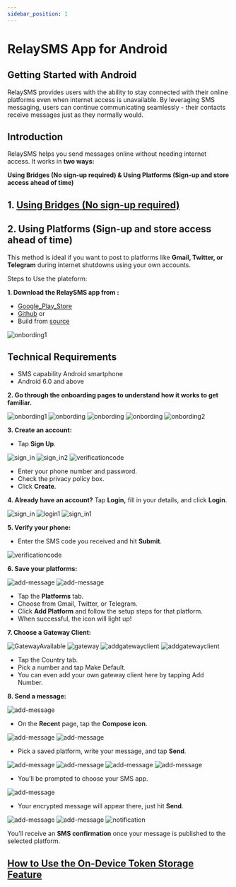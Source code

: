 ```yaml
---
sidebar_position: 1
---
```


# RelaySMS App for Android

## Getting Started with Android

RelaySMS provides users with the ability to stay connected with their online platforms even when internet access is unavailable. By leveraging SMS messaging, users can continue communicating seamlessly - their contacts receive messages just as they normally would.

## Introduction​

RelaySMS helps you send messages online without needing internet access. It works in **two ways:**

**Using Bridges (No sign-up required) & Using Platforms (Sign-up and store access ahead of time)**

## 1. [Using Bridges (No sign-up required)](/docs/Bridges%20Tutorial/Bridges#using-bridges-no-sign-up-required)

## 2. Using Platforms (Sign-up and store access ahead of time)

This method is ideal if you want to post to platforms like **Gmail, Twitter, or Telegram** during internet shutdowns using your own accounts.

Steps to Use the plateform:

**1. Download the RelaySMS app from :**

- [Google_Play_Store](https://play.google.com/store/apps/details?id=com.afkanerd.sw0b)
- [Github](https://github.com/smswithoutborders/SMSwithoutBorders-Android/releases/tag/v1.0) or
- Build from [source](https://github.com/smswithoutborders/SMSwithoutBorders-Android)

<img src="/Android/Playstore.png" alt="onbording1" class="resized-image"/>

## Technical Requirements
- SMS capability Android smartphone
- Android 6.0 and above

**2. Go through the onboarding pages to understand how it works to get familiar.**

<img src="/Android/gettingstarted.png" alt="onbording1" class="resized-image"/>
<img src="/Android/skip.png" alt="onbording" class="resized-image"/>
<img src="/Android/skip1.png" alt="onbording" class="resized-image"/>
<img src="/Android/skip2.png" alt="onbording" class="resized-image"/>
<img src="/Android/finish.png" alt="onbording2" class="resized-image"/>



**3. Create an account:**

- Tap **Sign Up**.
<img src="/Android/pick.png" alt="sign_in" class="resized-image"/>
<img src="/Android/createaccount.png" alt="sign_in2" class="resized-image"/>
<img src="/Android/verificationcode.png" alt="verificationcode" class="resized-image"/>

- Enter your phone number and password.
- Check the privacy policy box.
- Click **Create**.

**4. Already have an account?** Tap **Login,** fill in your details, and click **Login**.

<img src="/Android/pick.png" alt="sign_in" class="resized-image" />
<img src="/Android/login.png" alt="login1" class="resized-image" />
<img src="/Android/login1.png" alt="sign_in1" class="resized-image" />

**5. Verify your phone:**

- Enter the SMS code you received and hit **Submit**.

<img src="/Android/verificationcode.png" alt="verificationcode" class="resized-image"/>

**6. Save your platforms:**

<img src="/Android/GatewayNumber(1).png" alt="add-message" class="resized-image"/>
<img src="/Android/addPlateform.png" alt="add-message" class="resized-image"/>

- Tap the **Platforms** tab.
- Choose from Gmail, Twitter, or Telegram.
- Click **Add Platform** and follow the setup steps for that platform.
- When successful, the icon will light up!


**7. Choose a Gateway Client:**

<img src="/Android/1.png" alt="GatewayAvailable" class="resized-image"/>
<img src="/Android/GateWay2.png" alt="gateway" class="resized-image" />
<img src="/Android/addgateway.png" alt="addgatewayclient" class="resized-image"/>
<img src="/Android/addgateway2.png" alt="addgatewayclient" class="resized-image"/>

- Tap the Country tab.
- Pick a number and tap Make Default.
- You can even add your own gateway client here by tapping Add Number.


**8. Send a message:**

<img src="/Android/welcome.png" alt="add-message" class="resized-image"/>

- On the **Recent** page, tap the **Compose icon**.

<img src="/Android/GatewayNumber(1).png" alt="add-message" class="resized-image"/>
<img src="/Android/addPlateform.png" alt="add-message" class="resized-image"/>

- Pick a saved platform, write your message, and tap **Send**.

<img src="/Android/Continue.png" alt="add-message" class="resized-image"/>
<img src="/Android/Gmail.png" alt="add-message" class="resized-image"/>
<img src="/Android/Telegram.png" alt="add-message" class="resized-image"/>
<img src="/Android/Twitter.png" alt="add-message" class="resized-image"/>

- You’ll be prompted to choose your SMS app.

<img src="/Android/smsapp.png" alt="add-message" class="resized-image"/>

- Your encrypted message will appear there,  just hit **Send**.

<img src="/Android/forwardDeku.png" alt="add-message" class="resized-image"/>
<img src="/Android/encrypted.png" alt="add-message" class="resized-image"/>
<img src="/Android/notification.png" alt="notification" class="resized-image" />

You’ll receive an **SMS confirmation** once your message is published to the selected platform.



## [How to Use the On-Device Token Storage Feature](/docs/On-Device%20Tutorial/On-DeviceToken#how-to-use-the-on-device-token-storage-feature)